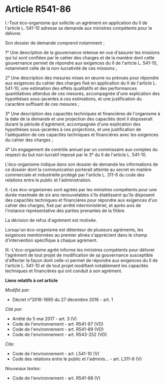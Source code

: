 # Article R541-86

I.-Tout éco-organisme qui sollicite un agrément en application du II de l'article L. 541-10 adresse sa demande aux ministres
compétents pour le délivrer. 

Son dossier de demande comprend notamment : 

1° Une description de la gouvernance retenue en vue d'assurer les missions qui lui sont confiées par le cahier des charges et
de la manière dont cette gouvernance permet de répondre aux exigences du II de l'article L. 541-10, notamment celle de la
non-lucrativité de ces missions ; 

2° Une description des mesures mises en œuvre ou prévues pour répondre aux exigences du cahier des charges fixé en
application du II de l'article L. 541-10, une estimation des effets qualitatifs et des performances quantitatives attendus de
ces mesures, accompagnée d'une explication des hypothèses sous-jacentes à ces estimations, et une justification du caractère
suffisant de ces mesures ; 

3° Une description des capacités techniques et financières de l'organisme à la date de la demande et une projection des
capacités dont il disposerait durant la période d'agrément, accompagnée d'une explication des hypothèses sous-jacentes à ces
projections, et une justification de l'adéquation de ces capacités techniques et financières avec les exigences du cahier des
charges ; 

4° Un engagement de contrôle annuel par un commissaire aux comptes du respect du but non lucratif imposé par le 3° du II de
l'article L. 541-10. 

L'éco-organisme indique dans son dossier de demande les informations de ce dossier dont la communication porterait atteinte
au secret en matière commerciale et industrielle protégé par l'article L. 311-6 du code des relations entre le public et
l'administration. 

II.-Les éco-organismes sont agréés par les ministres compétents pour une durée maximale de six ans renouvelables s'ils
établissent qu'ils disposent des capacités techniques et financières pour répondre aux exigences d'un cahier des charges,
fixé par arrêté interministériel, et après avis de l'instance représentative des parties prenantes de la filière. 

La décision de refus d'agrément est motivée. 

Lorsqu'un éco-organisme est détenteur de plusieurs agréments, les exigences mentionnées au premier alinéa s'apprécient dans
le champ d'intervention spécifique à chaque agrément. 

III.-L'éco-organisme agréé informe les ministres compétents pour délivrer l'agrément de tout projet de modification de sa
gouvernance susceptible d'affecter la façon dont celle-ci permet de répondre aux exigences du II de l'article L. 541-10 et de
tout projet modifiant notablement les capacités techniques et financières qui ont conduit à son agrément.

**Liens relatifs à cet article**

_Modifié par_:

  - Décret n°2016-1890 du 27 décembre 2016 - art. 1

_Cité par_:

  - Arrêté du 5 mai 2017 - art. 3 (V)
  - Code de l'environnement - art. R541-87 (VD)
  - Code de l'environnement - art. R541-89 (VD)
  - Code de l'environnement - art. R543-252 (VD)

_Cite_:

  - Code de l'environnement - art. L541-10 (V)
  - Code des relations entre le public et l'adminis... - art. L311-6 (V)

_Nouveaux textes_:

  - Code de l'environnement - art. R541-88 (V)
